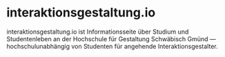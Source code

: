 interaktionsgestaltung.io
=========================

interaktionsgestaltung.io ist Informationsseite über Studium und Studentenleben an der Hochschule für Gestaltung Schwäbisch Gmünd — hochschulunabhängig von Studenten für angehende Interaktionsgestalter.
